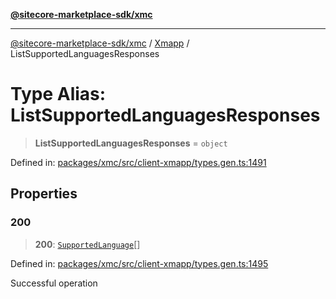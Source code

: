 [**@sitecore-marketplace-sdk/xmc**](../../../../README.md)

***

[@sitecore-marketplace-sdk/xmc](../../../../README.md) / [Xmapp](../README.md) / ListSupportedLanguagesResponses

# Type Alias: ListSupportedLanguagesResponses

> **ListSupportedLanguagesResponses** = `object`

Defined in: [packages/xmc/src/client-xmapp/types.gen.ts:1491](https://github.com/Sitecore/marketplace-sdk/blob/e3ec55ede335ad59ac5875d32f0d68c50e7bc899/packages/xmc/src/client-xmapp/types.gen.ts#L1491)

## Properties

### 200

> **200**: [`SupportedLanguage`](SupportedLanguage.md)[]

Defined in: [packages/xmc/src/client-xmapp/types.gen.ts:1495](https://github.com/Sitecore/marketplace-sdk/blob/e3ec55ede335ad59ac5875d32f0d68c50e7bc899/packages/xmc/src/client-xmapp/types.gen.ts#L1495)

Successful operation

